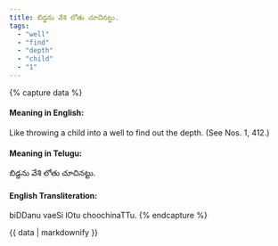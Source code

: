 ```yaml
---
title: బిడ్డను వేశి లోతు చూచినట్టు.
tags:
  - "well"
  - "find"
  - "depth"
  - "child"
  - "1"
---
```


{% capture data %}
#### Meaning in English:
Like throwing a child into a well to find out the depth.
(See Nos. 1, 412.)

#### Meaning in Telugu:
బిడ్డను వేశి లోతు చూచినట్టు.

#### English Transliteration:
biDDanu vaeSi lOtu choochinaTTu.
{% endcapture %}

<div class="notice">{{ data | markdownify }}</div>

